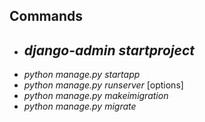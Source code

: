 ## Commands
- _django-admin startproject_ <name>
  - 
- _python manage.py startapp_ <name>
- _python manage.py runserver_ [options]
- _python manage.py makeimigration_
- _python manage.py migrate_




